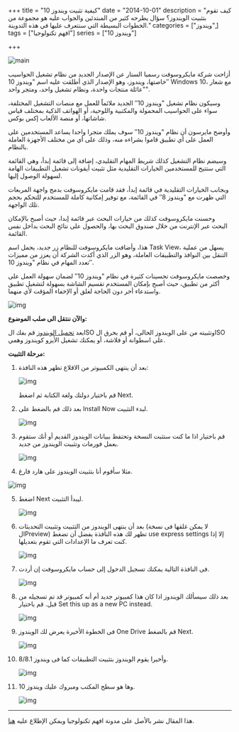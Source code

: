 +++
title = "كيفية تثبيت ويندوز 10"
date = "2014-10-01"
description = "كيف تقوم بتثبيت الويندوز؟ سؤال يطرحه كثير من المبتدئين والجواب عليه هو مجموعة من الخطوات البسيطة التي سنتعرف عليها في هذه التدوينة."
categories = ["ويندوز",]
tags = ["افهم تكنولوجيا"]
series = ["ويندوز 10"]

+++

![main](thumbnail-Windows-10.png)

أزاحت شركة مايكروسوفت رسميا الستار عن الإصدار الجديد من نظام تشغيل الحواسيب خاصتها، ويندوز، وهو الإصدار الذي أطلقت عليه اسم "ويندوز 10″ Windows 10، مع شعار "عائلة منتجات واحدة، ونظام تشغيل واحد، ومتجر واحد".

وسيكون نظام تشغيل "ويندوز 10″ الجديد ملائماً للعمل مع منصات التشغيل المختلفة، سواء على الحواسيب المحمولة والمكتبية واللوحية، أو الهواتف الذكية بمختلف قياس شاشاتها، أو منصة الألعاب إكس بوكس.

وأوضح مايرسون أن نظام "ويندوز 10″ سوف يملك متجرا واحدا يساعد المستخدمين على العمل على أي تطبيق قاموا بشراءه منه، وذلك على أي من مختلف الأجهزة العاملة بالنظام.

وسيضم نظام التشغيل كذلك شريط المهام التقليدي، إضافة إلى قائمة إبدأ، وهي القائمة التي ستتيح للمستخدمين الخيارات التقليدية مثل تثبيت أيقونات تشغيل التطبيقات الهامة لسهولة الوصول إليها.

وبجانب الخيارات التقليدية في قائمة إبدأ، فقد قامت مايكروسوفت بدمج واجهة المربعات التي ظهرت مع "ويندوز 8″ في القائمة، مع توفير إمكانية كاملة للمستخدم للتحكم بحجم تلك الواجهة.

وحسنت مايكروسوفت كذلك من خيارات البحث عبر قائمة إبدا، حيث أصبح بالإمكان البحث عبر الإنترنت من خلال صندوق البحث بها، والحصول على نتائج البحث بداخل نفس القائمة.

هذا، وأضافت مايكروسوفت للنظام زر جديد، يحمل اسم Task View، يسهل من عملية التنقل بين النوافذ والتطبيقات العاملة، وهو الزر الذي أكدت الشركة أن يعزز من مميزات تعدد المهام في نظام "ويندوز 10″.

وخصصت مايكروسوفت تحسينات كثيرة في نظام "ويندوز 10″ لضمان سهولة العمل على أكثر من تطبيق، حيث أصبح بإمكان المستخدم تقسيم الشاشة بسهولة لتشغيل تطبيق واستدعاء أخر دون الحاجة لغلق أو الإخفاء المؤقت لأي منهما.

![img](images/1.png)



**والآن ننتقل الى صلب الموضوع:**

بعد [تحميل الويندوز](ar/posts/windows-and-office-download/) قم بفك الISO وتثبيته من على الويندوز الحالى، أو قم بحرق الISO على اسطوانة أو فلاشة، أو يمكنك تشغيل الأيزو كويندوز وهمي.

**مرحلة التثبيت:**

1. بعد أن ينتهى الكمبيوتر من الاقلاع تظهر هذه النافذة:

   ![img](images/2.png)

   قم باختيار دولتك ولغة الكتابة ثم اضغط Next.



2. بعد ذلك قم بالضغط على Install Now لبدء التثبيت.

   ![img](images/3.png)



3. قم باختيار اذا ما كنت ستثبت النسخة وتحتفظ ببيانات الويندوز القديم أو أنك ستقوم بعمل فورمات وتثبيت الويندوز من جديد.

   ![img](images/4.png)



4. مثلا سأقوم أنا بتثبيت الويندوز على هارد فارغ.

![img](images/5.png)



5. اضغط Next ليبدأ التثبيت.

   ![img](images/6.png)



6. بعد أن ينتهى الويندوز من التثبيت وتثبيت التحديثات (لا يمكن غلقها فى نسخة الPreview) تظهر لك هذه النافذة يفضل أن تضغط use express settings إلا إذا كنت تعرف ما الإعدادات التي تقوم بتعديلها.

   ![img](images/7.jpg)



7. فى النافذة التالية يمكنك تسجيل الدخول إلى حساب مايكروسوفت إن أردت. 

   ![img](images/8.png)



8. بعد ذلك سيسألك الويندوز اذا كان هذا كمبيوتر جديد أم أنه كمبيوتر قد تم تسجيله من قبل. قم باختيار Set this up as a new PC instead.

   ![img](images/9.png)



9. فى الخطوة الأخيرة يعرض لك الويندوز One Drive قم بالضغط Next.

   ![img](images/10.png)



10. وأخيرا يقوم الويندوز بتثبيت التطبيقات كما فى ويندوز 8/8.1.

    ![img](images/11.png)

11. وها هو سطح المكتب ومبروك عليك ويندوز 10.

    ![img](images/12.png)

---

هذا المقال نشر باﻷصل على مدونة افهم تكنولوجيا ويمكن الإطلاع عليه [هنا](https://efhamtechnology.blogspot.com/2014/10/windows10.html).

